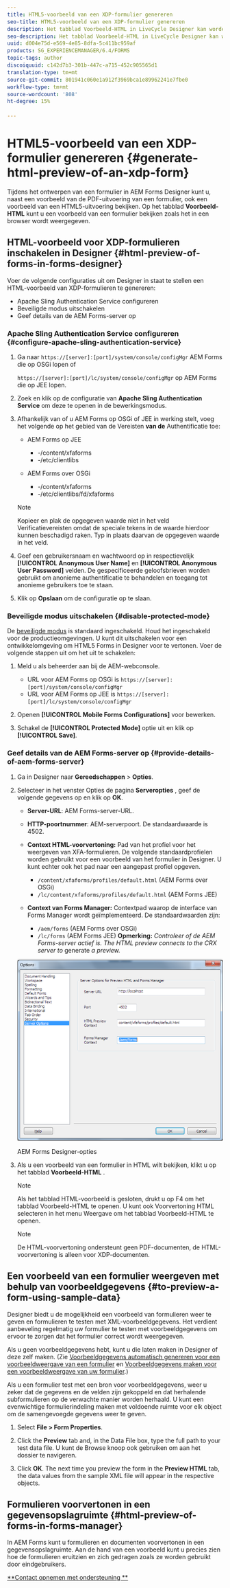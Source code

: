 ```yaml
---
title: HTML5-voorbeeld van een XDP-formulier genereren
seo-title: HTML5-voorbeeld van een XDP-formulier genereren
description: Het tabblad Voorbeeld-HTML in LiveCycle Designer kan worden gebruikt om een voorbeeld van formulieren weer te geven zoals deze in een browser worden weergegeven.
seo-description: Het tabblad Voorbeeld-HTML in LiveCycle Designer kan worden gebruikt om een voorbeeld van formulieren weer te geven zoals deze in een browser worden weergegeven.
uuid: d004e75d-e569-4e85-8dfa-5c411bc959af
products: SG_EXPERIENCEMANAGER/6.4/FORMS
topic-tags: author
discoiquuid: c142d7b3-301b-447c-a715-452c905565d1
translation-type: tm+mt
source-git-commit: 801941c060e1a912f3969bca1e89962241e7fbe0
workflow-type: tm+mt
source-wordcount: '808'
ht-degree: 15%

---
```



# HTML5-voorbeeld van een XDP-formulier genereren {#generate-html-preview-of-an-xdp-form}

Tijdens het ontwerpen van een formulier in AEM Forms Designer kunt u, naast een voorbeeld van de PDF-uitvoering van een formulier, ook een voorbeeld van een HTML5-uitvoering bekijken. Op het tabblad **Voorbeeld-HTML** kunt u een voorbeeld van een formulier bekijken zoals het in een browser wordt weergegeven.

## HTML-voorbeeld voor XDP-formulieren inschakelen in Designer {#html-preview-of-forms-in-forms-designer}

Voer de volgende configuraties uit om Designer in staat te stellen een HTML-voorbeeld van XDP-formulieren te genereren:

* Apache Sling Authentication Service configureren
* Beveiligde modus uitschakelen
* Geef details van de AEM Forms-server op

### Apache Sling Authentication Service configureren {#configure-apache-sling-authentication-service}

1. Ga naar `https://[server]:[port]/system/console/configMgr` AEM Forms die op OSGi lopen of

   `https://[server]:[port]/lc/system/console/configMgr` op AEM Forms die op JEE lopen.

1. Zoek en klik op de configuratie van **Apache Sling Authentication Service** om deze te openen in de bewerkingsmodus.

1. Afhankelijk van of u AEM Forms op OSGi of JEE in werking stelt, voeg het volgende op het gebied van de Vereisten **van de** Authentificatie toe:

   * AEM Forms op JEE

      * -/content/xfaforms
      * -/etc/clientlibs
   * AEM Forms over OSGi

      * -/content/xfaforms
      * -/etc/clientlibs/fd/xfaforms
   >[!NOTE]
   >
   >Kopieer en plak de opgegeven waarde niet in het veld Verificatievereisten omdat de speciale tekens in de waarde hierdoor kunnen beschadigd raken. Typ in plaats daarvan de opgegeven waarde in het veld.

1. Geef een gebruikersnaam en wachtwoord op in respectievelijk **[!UICONTROL Anonymous User Name]** en **[!UICONTROL Anonymous User Password]** velden. De gespecificeerde geloofsbrieven worden gebruikt om anonieme authentificatie te behandelen en toegang tot anonieme gebruikers toe te staan.
1. Klik op **Opslaan** om de configuratie op te slaan.

### Beveiligde modus uitschakelen {#disable-protected-mode}

De [beveiligde modus](/help/forms/using/get-xdp-pdf-documents-aem.md) is standaard ingeschakeld. Houd het ingeschakeld voor de productieomgevingen. U kunt dit uitschakelen voor een ontwikkelomgeving om HTML5 Forms in Designer voor te vertonen. Voer de volgende stappen uit om het uit te schakelen:

1. Meld u als beheerder aan bij de AEM-webconsole.

   * URL voor AEM Forms op OSGi is `https://[server]:[port]/system/console/configMgr`
   * URL voor AEM Forms op JEE is `https://[server]:[port]/lc/system/console/configMgr`

1. Openen **[!UICONTROL Mobile Forms Configurations]** voor bewerken.
1. Schakel de **[!UICONTROL Protected Mode]** optie uit en klik op **[!UICONTROL Save]**.

### Geef details van de AEM Forms-server op {#provide-details-of-aem-forms-server}

1. Ga in Designer naar **Gereedschappen** > **Opties**.
1. Selecteer in het venster Opties de pagina **Serveropties** , geef de volgende gegevens op en klik op **OK**.

   * **Server-URL**: AEM Forms-server-URL.
   * **HTTP-poortnummer**: AEM-serverpoort. De standaardwaarde is 4502.
   * **Context HTML-voorvertoning:** Pad van het profiel voor het weergeven van XFA-formulieren. De volgende standaardprofielen worden gebruikt voor een voorbeeld van het formulier in Designer. U kunt echter ook het pad naar een aangepast profiel opgeven.

      * `/content/xfaforms/profiles/default.html` (AEM Forms over OSGi)
      * `/lc/content/xfaforms/profiles/default.html` (AEM Forms JEE)
   * **Context van Forms Manager:** Contextpad waarop de interface van Forms Manager wordt geïmplementeerd. De standaardwaarden zijn:

      * `/aem/forms` (AEM Forms over OSGi)
      * `/lc/forms` (AEM Forms JEE)
   **Opmerking:** *Controleer of de AEM Forms-server actief is. The HTML preview connects to the CRX server to* generate *a preview.*

   ![AEM Forms Designer-opties ](assets/server_options.png)

   AEM Forms Designer-opties

1. Als u een voorbeeld van een formulier in HTML wilt bekijken, klikt u op het tabblad **Voorbeeld-HTML** .

   >[!NOTE]
   >
   >Als het tabblad HTML-voorbeeld is gesloten, drukt u op F4 om het tabblad Voorbeeld-HTML te openen. U kunt ook Voorvertoning HTML selecteren in het menu Weergave om het tabblad Voorbeeld-HTML te openen.

   >[!NOTE]
   >
   >De HTML-voorvertoning ondersteunt geen PDF-documenten, de HTML-voorvertoning is alleen voor XDP-documenten.

## Een voorbeeld van een formulier weergeven met behulp van voorbeeldgegevens {#to-preview-a-form-using-sample-data}

Designer biedt u de mogelijkheid een voorbeeld van formulieren weer te geven en formulieren te testen met XML-voorbeeldgegevens. Het verdient aanbeveling regelmatig uw formulier te testen met voorbeeldgegevens om ervoor te zorgen dat het formulier correct wordt weergegeven.

Als u geen voorbeeldgegevens hebt, kunt u die laten maken in Designer of deze zelf maken. (Zie [Voorbeeldgegevens automatisch genereren voor een voorbeeldweergave van een formulier](https://help.adobe.com/en_US/AEMForms/6.1/DesignerHelp/WS107c29ade9134a2c136ae6f212a1f379c94-8000.2.html#WS92d06802c76abadb-728f46ac129b395660c-7efe.2) en [Voorbeeldgegevens maken voor een voorbeeldweergave van uw formulier](https://help.adobe.com/en_US/AEMForms/6.1/DesignerHelp/WS107c29ade9134a2c136ae6f212a1f379c94-8000.2.html#WS92d06802c76abadb-728f46ac129b395660c-7eff.2).)

Als u een formulier test met een bron voor voorbeeldgegevens, weer u zeker dat de gegevens en de velden zijn gekoppeld en dat herhalende subformulieren op de verwachte manier worden herhaald. U kunt een evenwichtige formulierindeling maken met voldoende ruimte voor elk object om de samengevoegde gegevens weer te geven.

1. Select **File > Form Properties**.

1. Click the **Preview** tab and, in the Data File box, type the full path to your test data file. U kunt de Browse knoop ook gebruiken om aan het dossier te navigeren.

1. Click **OK**. The next time you preview the form in the **Preview HTML** tab, the data values from the sample XML file will appear in the respective objects.

## Formulieren voorvertonen in een gegevensopslagruimte {#html-preview-of-forms-in-forms-manager}

In AEM Forms kunt u formulieren en documenten voorvertonen in een gegevensopslagruimte. Aan de hand van een voorbeeld kunt u precies zien hoe de formulieren eruitzien en zich gedragen zoals ze worden gebruikt door eindgebruikers.

[**Contact opnemen met ondersteuning **](https://www.adobe.com/account/sign-in.supportportal.html)
